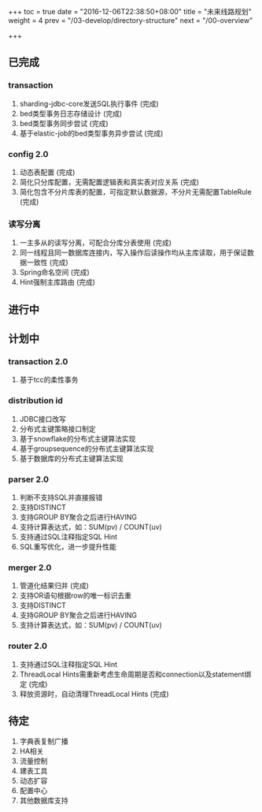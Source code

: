 +++
toc = true
date = "2016-12-06T22:38:50+08:00"
title = "未来线路规划"
weight = 4
prev = "/03-develop/directory-structure"
next = "/00-overview"

+++

## 已完成

### transaction
1. sharding-jdbc-core发送SQL执行事件 (完成)
1. bed类型事务日志存储设计 (完成)
1. bed类型事务同步尝试 (完成)
1. 基于elastic-job的bed类型事务异步尝试 (完成)

### config 2.0
1. 动态表配置 (完成)
1. 简化只分库配置，无需配置逻辑表和真实表对应关系 (完成)
1. 简化包含不分片库表的配置，可指定默认数据源，不分片无需配置TableRule (完成)

### 读写分离
1. 一主多从的读写分离，可配合分库分表使用 (完成)
1. 同一线程且同一数据库连接内，写入操作后读操作均从主库读取，用于保证数据一致性 (完成)
1. Spring命名空间 (完成)
1. Hint强制主库路由 (完成)

## 进行中

## 计划中

### transaction 2.0
1. 基于tcc的柔性事务

### distribution id
1. JDBC接口改写
1. 分布式主键策略接口制定
1. 基于snowflake的分布式主键算法实现
1. 基于groupsequence的分布式主键算法实现
1. 基于数据库的分布式主键算法实现

### parser 2.0
1. 判断不支持SQL并直接报错
1. 支持DISTINCT
1. 支持GROUP BY聚合之后进行HAVING
1. 支持计算表达式，如：SUM(pv) / COUNT(uv)
1. 支持通过SQL注释指定SQL Hint
1. SQL重写优化，进一步提升性能

### merger 2.0
1. 管道化结果归并 (完成)
1. 支持OR语句根据row的唯一标识去重
1. 支持DISTINCT
1. 支持GROUP BY聚合之后进行HAVING
1. 支持计算表达式，如：SUM(pv) / COUNT(uv)

### router 2.0
1. 支持通过SQL注释指定SQL Hint
1. ThreadLocal Hints需重新考虑生命周期是否和connection以及statement绑定 (完成)
1. 释放资源时，自动清理ThreadLocal Hints (完成)

## 待定
1. 字典表复制广播
1. HA相关
1. 流量控制
1. 建表工具
1. 动态扩容
1. 配置中心
1. 其他数据库支持
